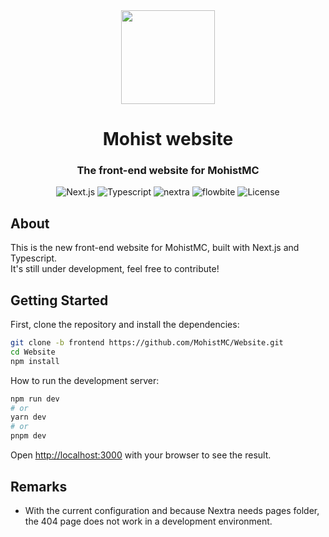 <div align="center">
  <img height="150px"
    src="https://avatars.githubusercontent.com/u/54493246"
   alt=""/>     
  <h1 align="center">Mohist website</h1>

### The front-end website for MohistMC

![Next.js](https://img.shields.io/badge/next.js-000000?style=for-the-badge&logo=nextdotjs&logoColor=white)
![Typescript](https://img.shields.io/badge/typescript-007ACC?style=for-the-badge&logo=typescript&logoColor=white)
![nextra](https://img.shields.io/badge/nextra-FF6A6A?style=for-the-badge&logo=nextra&logoColor=white)
![flowbite](https://img.shields.io/badge/flowbite-FFFA5A?style=for-the-badge&logo=flowbite&logoColor=white)
![License](https://img.shields.io/github/license/MohistMC/Website?style=for-the-badge)

</div>

## About

This is the new front-end website for MohistMC, built with Next.js and Typescript.  
It's still under development, feel free to contribute!

## Getting Started

First, clone the repository and install the dependencies:

```bash
git clone -b frontend https://github.com/MohistMC/Website.git
cd Website
npm install
```

How to run the development server:

```bash
npm run dev
# or
yarn dev
# or
pnpm dev
```

Open [http://localhost:3000](http://localhost:3000) with your browser to see the result.

## Remarks
- With the current configuration and because Nextra needs pages folder, the 404 page does not work in a development environment.